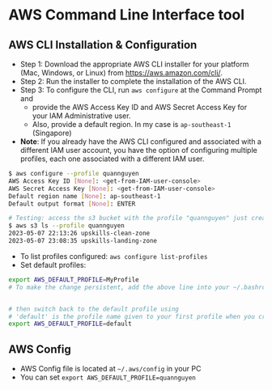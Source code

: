 # AWS Command Line Interface tool

## AWS CLI Installation & Configuration

- Step 1: Download the appropriate AWS CLI installer for your platform (Mac, Windows, or Linux) from https://aws.amazon.com/cli/.
- Step 2: Run the installer to complete the installation of the AWS CLI.
- Step 3: To configure the CLI, run `aws configure` at the Command Prompt and
  - provide the AWS Access Key ID and AWS Secret Access Key for your IAM Administrative user.
  - Also, provide a default region. In my case is `ap-southeast-1` (Singapore)
- **Note**: If you already have the AWS CLI configured and associated with a different IAM user account, you have the option of configuring multiple profiles, each one associated with a different IAM user.

```bash
$ aws configure --profile quannguyen
AWS Access Key ID [None]: <get-from-IAM-user-console>
AWS Secret Access Key [None]: <get-from-IAM-user-console>
Default region name [None]: ap-southeast-1
Default output format [None]: ENTER

# Testing: access the s3 bucket with the profile "quannguyen" just created
$ aws s3 ls --profile quannguyen
2023-05-07 22:13:26 upskills-clean-zone
2023-05-07 23:08:35 upskills-landing-zone
```

- To list profiles configured: `aws configure list-profiles`
- Set default profiles:

```bash
export AWS_DEFAULT_PROFILE=MyProfile
# To make the change persistent, add the above line into your ~/.bashrc user's file or or ~/.zshrc


# then switch back to the default profile using
# 'default' is the profile name given to your first profile when you create it.
export AWS_DEFAULT_PROFILE=default
```

## AWS Config

- AWS Config file is located at `~/.aws/config` in your PC
- You can set `export AWS_DEFAULT_PROFILE=quannguyen`
